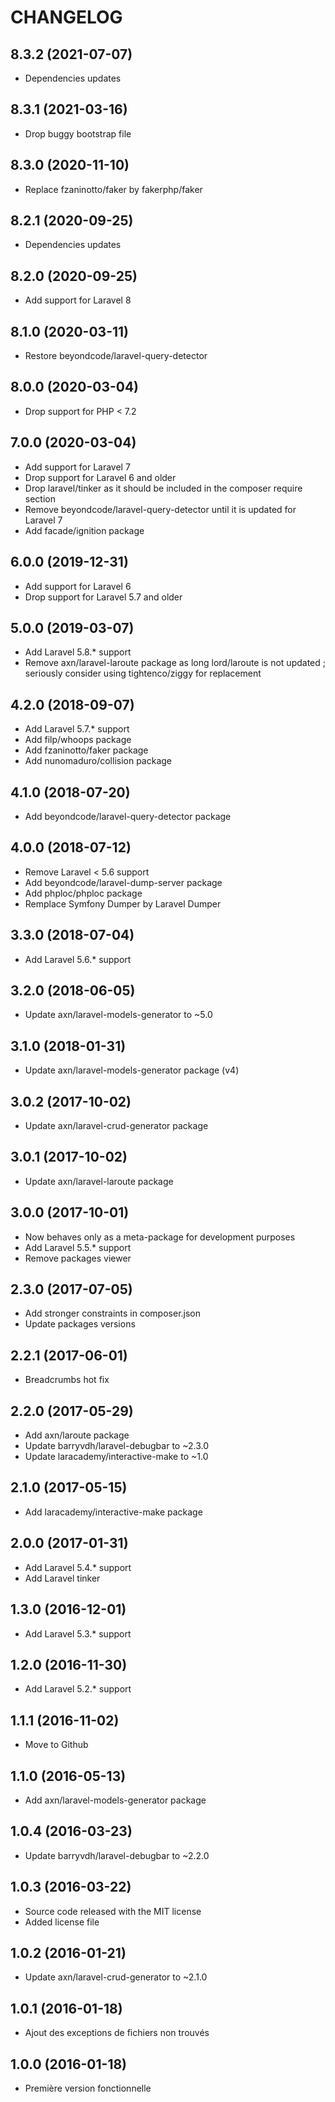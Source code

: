 CHANGELOG
=========

8.3.2 (2021-07-07)
------------------

- Dependencies updates


8.3.1 (2021-03-16)
------------------

- Drop buggy bootstrap file


8.3.0 (2020-11-10)
------------------

- Replace fzaninotto/faker by fakerphp/faker


8.2.1 (2020-09-25)
------------------

- Dependencies updates


8.2.0 (2020-09-25)
------------------

- Add support for Laravel 8


8.1.0 (2020-03-11)
------------------

- Restore beyondcode/laravel-query-detector


8.0.0 (2020-03-04)
------------------

- Drop support for PHP < 7.2


7.0.0 (2020-03-04)
------------------

- Add support for Laravel 7
- Drop support for Laravel 6 and older
- Drop laravel/tinker as it should be included in the composer require section
- Remove beyondcode/laravel-query-detector until it is updated for Laravel 7
- Add facade/ignition package


6.0.0 (2019-12-31)
------------------

- Add support for Laravel 6
- Drop support for Laravel 5.7 and older


5.0.0 (2019-03-07)
------------------

- Add Laravel 5.8.* support
- Remove axn/laravel-laroute package as long lord/laroute is not updated ; seriously consider using tightenco/ziggy for replacement


4.2.0 (2018-09-07)
------------------

- Add Laravel 5.7.* support
- Add filp/whoops package
- Add fzaninotto/faker package
- Add nunomaduro/collision package


4.1.0 (2018-07-20)
------------------

- Add beyondcode/laravel-query-detector package


4.0.0 (2018-07-12)
------------------

- Remove Laravel < 5.6 support
- Add beyondcode/laravel-dump-server package
- Add phploc/phploc package
- Remplace Symfony Dumper by Laravel Dumper


3.3.0 (2018-07-04)
------------------

- Add Laravel 5.6.* support


3.2.0 (2018-06-05)
------------------

- Update axn/laravel-models-generator to ~5.0

3.1.0 (2018-01-31)
------------------

- Update axn/laravel-models-generator package (v4)


3.0.2 (2017-10-02)
------------------

- Update axn/laravel-crud-generator package


3.0.1 (2017-10-02)
------------------

- Update axn/laravel-laroute package


3.0.0 (2017-10-01)
------------------

- Now behaves only as a meta-package for development purposes
- Add Laravel 5.5.* support
- Remove packages viewer


2.3.0 (2017-07-05)
------------------

- Add stronger constraints in composer.json
- Update packages versions


2.2.1 (2017-06-01)
------------------

- Breadcrumbs hot fix


2.2.0 (2017-05-29)
------------------

- Add axn/laroute package
- Update barryvdh/laravel-debugbar to ~2.3.0
- Update laracademy/interactive-make to ~1.0


2.1.0 (2017-05-15)
------------------

- Add laracademy/interactive-make package


2.0.0 (2017-01-31)
------------------

- Add Laravel 5.4.* support
- Add Laravel tinker


1.3.0 (2016-12-01)
------------------

- Add Laravel 5.3.* support


1.2.0 (2016-11-30)
------------------

- Add Laravel 5.2.* support


1.1.1 (2016-11-02)
------------------

- Move to Github


1.1.0 (2016-05-13)
------------------

- Add axn/laravel-models-generator package


1.0.4 (2016-03-23)
------------------

- Update barryvdh/laravel-debugbar to ~2.2.0


1.0.3 (2016-03-22)
------------------

- Source code released with the MIT license
- Added license file


1.0.2 (2016-01-21)
------------------

- Update axn/laravel-crud-generator to ~2.1.0


1.0.1 (2016-01-18)
------------------

- Ajout des exceptions de fichiers non trouvés


1.0.0 (2016-01-18)
------------------

- Première version fonctionnelle

